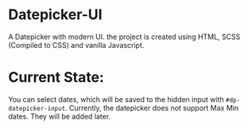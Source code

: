 # Datepicker-UI

A Datepicker with modern UI. the project is created using HTML, SCSS (Compiled to CSS) and vanilla Javascript.

# Current State:

You can select dates, which will be saved to the hidden input with `#dp-datepicker-input`.
Currently, the datepicker does not support Max Min dates. They will be added later.